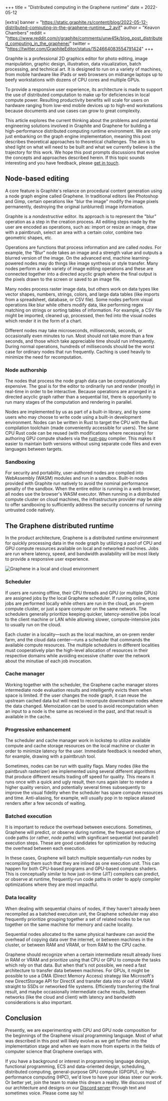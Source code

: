 +++
title = "Distributed computing in the Graphene runtime"
date = 2022-05-12

[extra]
banner = "https://static.graphite.rs/content/blog/2022-05-12-distributed-computing-in-the-graphene-runtime__2.avif"
author = "Keavon Chambers"
reddit = "https://www.reddit.com/r/graphite/comments/unw45k/blog_post_distributed_computing_in_the_graphene/"
twitter = "https://twitter.com/GraphiteEditor/status/1524664083554791424"
+++

Graphite is a professional 2D graphics editor for photo editing, image manipulation, graphic design, illustration, data visualization, batch processing, and technical art. It is designed to run on a variety of machines, from mobile hardware like iPads or web browsers on midrange laptops up to beefy workstations with dozens of CPU cores and multiple GPUs.

To provide a responsive user experience, its architecture is made to support the use of distributed computation to make up for deficiencies in local compute power. Resulting productivity benefits will scale for users on hardware ranging from low-end mobile devices up to high-end workstations because documents and use cases can grow to great complexity.

This article explores the current thinking about the problems and potential engineering solutions involved in Graphite and Graphene for building a high-performance distributed computing runtime environment. We are only just embarking on the graph engine implementation, meaning this post describes theoretical approaches to theoretical challenges. The aim is to shed light on what will need to be built and what we currently believe is the trajectory for this work. We hope this post prompts discussions that evolve the concepts and approaches described herein. If this topic sounds interesting and you have feedback, please [get in touch](/contact).

<!-- more -->

## Node-based editing

A core feature is Graphite's reliance on procedural content generation using a node graph engine called Graphene. In traditional editors like Photoshop and Gimp, certain operations like "blur the image" modify the image pixels permanently, destroying the original (unblurred) image information.

Graphite is a *nondestructive* editor. Its approach is to represent the "blur" operation as a step in the creation process. All editing steps made by the user are encoded as operations, such as: import or resize an image, draw with a paintbrush, select an area with a certain color, combine two geometric shapes, etc.

Operations are functions that process information and are called *nodes*. For example, the "Blur" node takes an image and a strength value and outputs a blurred version of the image. On the advanced end, machine learning-powered nodes may do things like image synthesis or style transfer. Many nodes perform a wide variety of image editing operations and these are connected together into a directed acyclic graph where the final output is the pixels drawn to the screen or saved to an image file.

Many nodes process raster image data, but others work on data types like vector shapes, numbers, strings, colors, and large data tables (like imports from a spreadsheet, database, or CSV file). Some nodes perform visual operations like blur while others modify data, like performing regex matching on strings or sorting tables of information. For example, a CSV file might be imported, cleaned up, processed, then fed into the visual nodes which render it in the form of a chart.

Different nodes may take microseconds, milliseconds, seconds, or occasionally even minutes to run. Most should not take more than a few seconds, and those which take appreciable time should run infrequently. During normal operations, hundreds of milliseconds should be the worst case for ordinary nodes that run frequently. Caching is used heavily to minimize the need for recomputation.

### Node authorship

The nodes that process the node graph data can be computationally expensive. The goal is for the editor to ordinarily run and render (mostly) in real-time in order to be interactive. Because operations are arranged in a directed acyclic graph rather than a sequential list, there is opportunity to run many stages of the computation and rendering in parallel.

Nodes are implemented by us as part of a built-in library, and by some users who may choose to write code using a built-in development environment. Nodes can be written in Rust to target the CPU with the Rust compilation toolchain (made conveniently accessible for users). The same CPU Rust code can be reused (with modifications where necessary) for authoring GPU compute shaders via the [rust-gpu](https://github.com/EmbarkStudios/rust-gpu) compiler. This makes it easier to maintain both versions without using separate code files and even languages between targets.

### Sandboxing

For security and portability, user-authored nodes are compiled into WebAssembly (WASM) modules and run in a sandbox. Built-in nodes provided with Graphite run natively to avoid the nominal performance penalty of the sandbox. When the entire editor is running in a web browser, all nodes use the browser's WASM executor. When running in a distributed compute cluster on cloud machines, the infrastructure provider may be able to offer sandboxing to sufficiently address the security concerns of running untrusted code natively.

## The Graphene distributed runtime

In the product architecture, Graphene is a distributed runtime environment for quickly processing data in the node graph by utilizing a pool of CPU and GPU compute resources available on local and networked machines. Jobs are run where latency, speed, and bandwidth availability will be most likely to provide a responsive user experience.

<img src="https://static.graphite.rs/content/blog/2022-05-12-distributed-computing-in-the-graphene-runtime/local-and-cloud.avif" onerror="this.onerror = null; this.src = this.src.replace('.avif', '.png')" alt="Graphene in a local and cloud environment" />

### Scheduler

If users are running offline, their CPU threads and GPU (or multiple GPUs) are assigned jobs by the local Graphene scheduler. If running online, some jobs are performed locally while others are run in the cloud, an on-prem compute cluster, or just a spare computer on the same network. The schedulers generally prioritize keeping quicker, latency-sensitive jobs local to the client machine or LAN while allowing slower, compute-intensive jobs to usually run on the cloud.

Each cluster in a locality—such as the local machine, an on-prem render farm, and the cloud data center—runs a scheduler that commands the available compute resources. The multiple schedulers in different localities must cooperatively plan the high-level allocation of resources in their respective domains while avoiding excessive chatter over the network about the minutiae of each job invocation.

### Cache manager

Working together with the scheduler, the Graphene cache manager stores intermediate node evaluation results and intelligently evicts them when space is limited. If the user changes the node graph, it can reuse the upstream cached data but will need to recompute downstream nodes where the data changed. Memoization can be used to avoid recomputation when an input to a node is the same as received in the past, and that result is available in the cache.

### Progressive enhancement

The scheduler and cache manager work in lockstep to utilize available compute and cache storage resources on the local machine or cluster in order to minimize latency for the user. Immediate feedback is needed when, for example, drawing with a paintbrush tool.

Sometimes, nodes can be run with quality flags. Many nodes (like the paintbrush rasterizer) are implemented using several different algorithms that produce different results trading off speed for quality. This means it runs once with a quick and ugly result, then runs again later to render a higher quality version, and potentially several times subsequently to improve the visual fidelity when the scheduler has spare compute resources and time. Anti-aliasing, for example, will usually pop in to replace aliased renders after a few seconds of waiting.

### Batched execution

It is important to reduce the overhead between executions. Sometimes, Graphene will predict, or observe during runtime, the frequent execution of code paths (or rather, *node paths*) with significant sequential (not parallel) execution steps. These are good candidates for optimization by reducing the overhead between each execution.

In these cases, Graphene will batch multiple sequentially-run nodes by recompiling them such that they are inlined as one execution unit. This can happen for both CPU-based programs and GPU-based compute shaders. This is conceptually similar to how just-in-time (JIT) compilers can predict, or observe at runtime, frequently-run code paths in order to apply compiler optimizations where they are most impactful.

### Data locality

When dealing with sequential chains of nodes, if they haven't already been recompiled as a batched execution unit, the Graphene scheduler may also frequently prioritize grouping together a set of related nodes to be run together on the same machine for memory and cache locality.

Sequential nodes allocated to the same physical hardware can avoid the overhead of copying data over the internet, or between machines in the cluster, or between RAM and VRAM, or from RAM to the CPU cache.

Graphene should recognize when a certain intermediate result already lives in RAM or VRAM and prioritize using that CPU or GPU to compute the tasks which rely on that data. But when that's not possible, we need a fast architecture to transfer data between machines. For GPUs, it might be possible to use a DMA (Direct Memory Access) strategy like Microsoft's new DirectStorage API for DirectX and transfer data into or out of VRAM straight to SSDs or networked file systems. Efficiently transferring the final result, and maybe occasionally intermediate cache results, between networks (like the cloud and client) with latency and bandwidth considerations is also important.

## Conclusion

Presently, we are experimenting with CPU and GPU node composition for the beginnings of the Graphene visual programming language. Most of what was described in this post will likely evolve as we get further into the implementation stage and when we learn more from experts in the fields of computer science that Graphene overlaps with.

If you have a background or interest in programming language design, functional programming, ECS and data-oriented design, scheduling, distributed computing, general-purpose GPU compute (GPGPU), or high-performance computing (HPC), we'd love to have your ideas steer our work. Or better yet, join the team to make this dream a reality. We discuss most of our architecture and designs on our [Discord server](https://discord.graphite.rs) through text and sometimes voice. Please come say hi!
